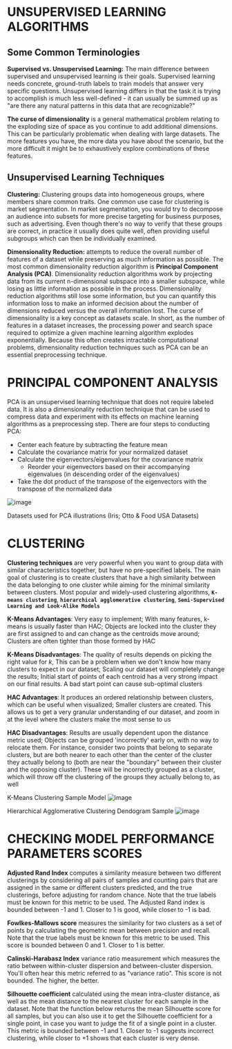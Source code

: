 # UNSUPERVISED LEARNING ALGORITHMS

## Some Common Terminologies

**Supervised vs. Unsupervised Learning:** The main difference between supervised and unsupervised learning is their goals. Supervised learning needs concrete, ground-truth labels to train models that answer very specific questions. Unsupervised learning differs in that the task it is trying to accomplish is much less well-defined - it can usually be summed up as "are there any natural patterns in this data that are recognizable?"

**The curse of dimensionality** is a general mathematical problem relating to the exploding size of space as you continue to add additional dimensions. This can be particularly problematic when dealing with large datasets. The more features you have, the more data you have about the scenario, but the more difficult it might be to exhaustively explore combinations of these features.

## Unsupervised Learning Techniques

**Clustering:** Clustering groups data into homogeneous groups, where members share common traits. One common use case for clustering is market segmentation. In market segmentation, you would try to decompose an audience into subsets for more precise targeting for business purposes, such as advertising. Even though there's no way to verify that these groups are correct, in practice it usually does quite well, often providing useful subgroups which can then be individually examined.

**Dimensionality Reduction:** attempts to reduce the overall number of features of a dataset while preserving as much information as possible. The most common dimensionality reduction algorithm is **Principal Component Analysis (PCA)**. Dimensionality reduction algorithms work by projecting data from its current n-dimensional subspace into a smaller subspace, while losing as little information as possible in the process. Dimensionality reduction algorithms still lose some information, but you can quantify this information loss to make an informed decision about the number of dimensions reduced versus the overall information lost. The curse of dimensionality is a key concept as datasets scale. In short, as the number of features in a dataset increases, the processing power and search space required to optimize a given machine learning algorithm explodes exponentially. Because this often creates intractable computational problems, dimensionality reduction techniques such as PCA can be an essential preprocessing technique.

# PRINCIPAL COMPONENT ANALYSIS
PCA is an unsupervised learning technique that does not require labeled data.
It is also a dimensionality reduction technique that can be used to compress data and experiment with its effects on machine learning algorithms as a preprocessing step.
There are four steps to conducting PCA:
  - Center each feature by subtracting the feature mean
  - Calculate the covariance matrix for your normalized dataset
  - Calculate the eigenvectors/eigenvalues for the covariance matrix
     -  Reorder your eigenvectors based on their accompanying eigenvalues (in descending order of the eigenvalues)
  - Take the dot product of the transpose of the eigenvectors with the transpose of the normalized data

![image](https://github.com/MarvinAgumba/UNSUPERVISED-LEARNING-TECHNIQUES-WALKTHROUGH/assets/122484885/c24afe01-70e4-4655-ba6e-93a263ecaaae)

Datasets used for PCA illustrations (Iris; Otto & Food USA Datasets)

# CLUSTERING
**Clustering techniques** are very powerful when you want to group data with similar characteristics together, but have no pre-specified labels. The main goal of clustering is to create clusters that have a high similarity between the data belonging to one cluster while aiming for the minimal similarity between clusters. Most popular and widely-used clustering algorithms, **`K-means clustering`**, **`hierarchical agglomerative clustering`**, **`Semi-Supervised Learning and Look-Alike Models`**

**K-Means Advantages**: Very easy to implement; With many features, k-means is usually faster than HAC; Objects are locked into the cluster they are first assigned to and can change as the centroids move around; Clusters are often tighter than those formed by HAC

**K-Means Disadvantages**: The quality of results depends on picking the right value for $k$, This can be a problem when we don't know how many clusters to expect in our dataset; Scaling our dataset will completely change the results; Initial start of points of each centroid has a very strong impact on our final results. A bad start point can cause sub-optimal clusters

**HAC Advantages**: It produces an ordered relationship between clusters, which can be useful when visualized; Smaller clusters are created. This allows us to get a very granular understanding of our dataset, and zoom in at the level where the clusters make the most sense to us

**HAC Disadvantages**: Results are usually dependent upon the distance metric used; Objects can be grouped 'incorrectly' early on, with no way to relocate them. For instance, consider two points that belong to separate clusters, but are both nearer to each other than the center of the cluster they actually belong to (both are near the "boundary" between their cluster and the opposing cluster). These will be incorrectly grouped as a cluster, which will throw off the clustering of the groups they actually belong to, as well

K-Means Clustering Sample Model
![image](https://github.com/MarvinAgumba/UNSUPERVISED-LEARNING-TECHNIQUES-WALKTHROUGH/assets/122484885/da6f3473-b713-477e-aeef-0599d435d8c7)

Hierarchical Agglomerative Clustering Dendogram Sample
![image](https://github.com/MarvinAgumba/UNSUPERVISED-LEARNING-TECHNIQUES-WALKTHROUGH/assets/122484885/e05dda30-346c-485d-b443-ec4d107bba8e)

# CHECKING MODEL PERFORMANCE PARAMETERS SCORES

**Adjusted Rand Index** computes a similarity measure between two different clusterings by considering all pairs of samples and counting pairs that are assigned in the same or different clusters predicted, and the true clusterings, before adjusting for random chance. Note that the true labels must be known for this metric to be used. The Adjusted Rand index is bounded between -1 and 1. Closer to 1 is good, while closer to -1 is bad.

**Fowlkes-Mallows score** measures the similarity for two clusters as a set of points by calculating the geometric mean between precision and recall. Note that the true labels must be known for this metric to be used. This score is bounded between 0 and 1. Closer to 1 is better.

**Calinski-Harabasz Index** variance ratio measurement which measures the ratio between within-cluster dispersion and between-cluster dispersion. You'll often hear this metric referred to as "variance ratio". This score is not bounded. The higher, the better.

**Silhouette coefficient** calculated using the mean intra-cluster distance, as well as the mean distance to the nearest cluster for each sample in the dataset. Note that the function below returns the mean Silhouette score for all samples, but you can also use it to get the Silhouette coefficient for a single point, in case you want to judge the fit of a single point in a cluster. This metric is bounded between -1 and 1. Closer to -1 suggests incorrect clustering, while closer to +1 shows that each cluster is very dense.


